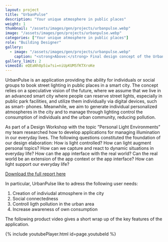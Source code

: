 ```yaml
---
layout: project
title: "UrbanPulse"
description: "Your unique atmosphere in public places"
weight: 1
thumbnail: "/assets/images/gen/projects/urbanpulse.webp"
image: "/assets/images/gen/projects/urbanpulse.webp"
categories: ["Your unique atmosphere in public places"]
role: "Building Designer"
gallery:
  - image: "/assets/images/gen/projects/urbanpulse.webp"
    caption: "<strong>Above:</strong> Final design concept of the Urban Pulse application"
gallery_limit: 2
vimeoId: eQEaNh8p5iw?si=niUpKUMSfKTXroKe
---
```


UrbanPulse is an application providing the ability for individuals or social groups to book street lighting in public places in a smart city. The concept relies on a speculative vision of the future, where we assume that we live in an advanced smart city where people can reserve street lights, especially in public park facilities, and utilize them individually via digital devices, such as smart- phones. Meanwhile, we aim to generate individual personalized atmospheres in the city and to manage through lighting control the consumption of individuals and the urban community, reducing pollution.

As part of a Design Workshop with the topic ”Personal Light Environments” my team researched how to develop applications for managing illumination in our everyday lives. The following questions constituted the foundation of our design elaboration: How is light controlled? How can light augment personal topics? How can we capture and react to dynamic situations in everyday life? How can the app interface with the real world? Can the real world be an extension of the app context or the app interface? How can light support our everyday life?

[Download the full report here](/files/UrbanPulse_FinalReport.pdf)

In particular, UrbanPulse like to adress the following user needs:
1. Creation of indiviudal atmosphere in the city
2. Social connectedness
3. Controll ligth pollution in the urban area
4. Increase awareness of own consumption

The following product video gives a short wrap up of the key features of the application.

{% include youtubePlayer.html id=page.youtubeId %}


